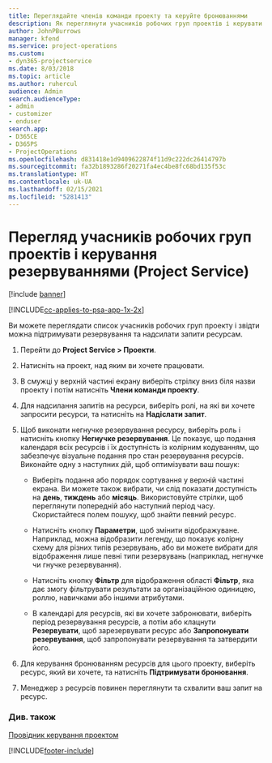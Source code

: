 ```yaml
---
title: Переглядайте членів команди проекту та керуйте бронюваннями
description: Як переглянути учасників робочих груп проектів і керувати резервуваннями у Project Service
author: JohnPBurrows
manager: kfend
ms.service: project-operations
ms.custom:
- dyn365-projectservice
ms.date: 8/03/2018
ms.topic: article
ms.author: ruhercul
audience: Admin
search.audienceType:
- admin
- customizer
- enduser
search.app:
- D365CE
- D365PS
- ProjectOperations
ms.openlocfilehash: d831418e1d9409622874f11d9c222dc26414797b
ms.sourcegitcommit: fa32b1893286f20271fa4ec4be8fc68bd135f53c
ms.translationtype: HT
ms.contentlocale: uk-UA
ms.lasthandoff: 02/15/2021
ms.locfileid: "5281413"
---
```

# <a name="view-project-team-members-and-manage-bookings-project-service"></a>Перегляд учасників робочих груп проектів і керування резервуваннями (Project Service)

[!include [banner](../includes/psa-now-project-operations.md)]

[!INCLUDE[cc-applies-to-psa-app-1x-2x](../includes/cc-applies-to-psa-app-1x-2x.md)]

Ви можете переглядати список учасників робочих груп проекту і звідти можна підтримувати резервування та надсилати запити ресурсам.  
  
1.  Перейти до **Project Service > Проекти**.  
  
2.  Натисніть на проект, над яким ви хочете працювати.  
  
3.  В смужці у верхній частині екрану виберіть стрілку вниз біля назви проекту і потім натисніть **Члени команди проекту**.  
  
4.  Для надсилання запитів на ресурси, виберіть ролі, на які ви хочете запросити ресурси, та натисніть на **Надіслати запит**.  
  
5.  Щоб виконати негнучке резервування ресурсу, виберіть роль і натисніть кнопку **Негнучке резервування**. Це показує, що подання календаря всіх ресурсів і їх доступність із колірним кодуванням, що забезпечує візуальне подання про стан резервування ресурсів. Виконайте одну з наступних дій, щоб оптимізувати ваш пошук:  
  
    -   Виберіть подання або порядок сортування у верхній частині екрана. Ви можете також вибрати, чи слід показати доступність на **день**, **тиждень** або **місяць**. Використовуйте стрілки, щоб переглянути попередній або наступний період часу. Скористайтеся полем пошуку, щоб знайти певний ресурс.  
  
    -   Натисніть кнопку **Параметри**, щоб змінити відображуване. Наприклад, можна відобразити легенду, що показує колірну схему для різних типів резервувань, або ви можете вибрати для відображення лише певні типи резервувань (наприклад, негнучке чи гнучке резервування).  
  
    -   Натисніть кнопку **Фільтр** для відображення області **Фільтр**, яка дає змогу фільтрувати результати за організаційною одиницею, роллю, навичками або іншими атрибутами.  
  
    -   В календарі для ресурсів, які ви хочете забронювати, виберіть період резервування ресурсів, а потім або клацнути **Резервувати**, щоб зарезервувати ресурс або **Запропонувати резервування**, щоб запропонувати резервування та затвердити його.  
  
6.  Для керування бронюванням ресурсів для цього проекту, виберіть ресурс, який ви хочете, та натисніть **Підтримувати бронювання**.  
  
7.  Менеджер з ресурсів повинен переглянути та схвалити ваш запит на ресурс.  
  
### <a name="see-also"></a>Див. також  
 [Провідник керування проектом](../psa/project-manager-guide.md)


[!INCLUDE[footer-include](../includes/footer-banner.md)]